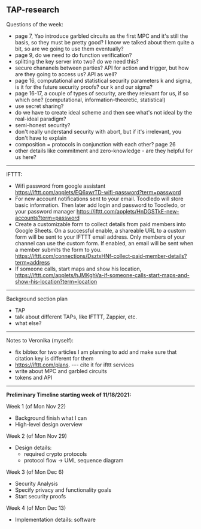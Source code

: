 TAP-research
------------

Questions of the week:
- page 7, Yao introduce garbled circuits as the first MPC and it's still the basis, so they must be pretty good? I know we talked about them quite a bit, so are we going to use them eventually?
- page 9, do we need to do function verification?
- splitting the key server into two? do we need this?
- secure chananels between parties? API for action and trigger, but how are they going to access us? API as well?
- page 16, computational and statistical security parameters k and sigma, is it for the future security proofs? our k and our sigma?
- page 16-17, a couple of types of security, are they relevant for us, if so which one? (computational, information-theoretic, statistical)
- use secret sharing?
- do we have to create ideal scheme and then see what's not ideal by the real-ideal paradigm?
- semi-honest security?
- don't really understand security with abort, but if it's irrelevant, you don't have to explain
- composition = protocols in conjunction with each other? page 26
- other details like commitment and zero-knowledge - are they helpful for us here?

------
IFTTT:
- Wifi password from google assistant https://ifttt.com/applets/EQ6xwrTD-wifi-password?term=password
- For new account notifications sent to your email. Toodledo will store basic information. Then later add login and password to Toodledo, or your password manager https://ifttt.com/applets/HnDGSTkE-new-accounts?term=password
- Create a customizable form to collect details from paid members into Google Sheets. On a successful enable, a shareable URL to a custom form will be sent to your IFTTT email address. Only members of your channel can use the custom form. If enabled, an email will be sent when a member submits the form to you. https://ifttt.com/connections/DsztxHNf-collect-paid-member-details?term=address
- If someone calls, start maps and show his location, https://ifttt.com/applets/hJMKghVa-if-someone-calls-start-maps-and-show-his-location?term=location
---------

Background section plan
- TAP
- talk about different TAPs, like IFTTT, Zappier, etc.
- what else? 
----------

Notes to Veronika (myself):
- fix bibtex for two articles I am planning to add and make sure that citation key is different for them
- https://ifttt.com/plans. --- cite it for ifttt services
- write about MPC and garbled circuits
- tokens and API

----------
**Preliminary Timeline starting week of 11/18/2021:**

  Week 1 (of Mon Nov 22)
  - Background finish what I can
  - High-level design overview

  Week 2 (of Mon Nov 29)
  - Design details:
    * required crypto protocols
    * protocol flow -> UML sequence diagram

  Week 3 (of Mon Dec 6)
  - Security Analysis
  - Specify privacy and functionality goals
  - Start security proofs

  Week 4 (of Mon Dec 13)
  - Implementation details: software
